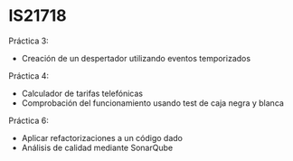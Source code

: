 # IS21718
Práctica 3:
  - Creación de un despertador utilizando eventos temporizados
  
Práctica 4:
  - Calculador de tarifas telefónicas
  - Comprobación del funcionamiento usando test de caja negra y blanca
  
Práctica 6:
  - Aplicar refactorizaciones a un código dado
  - Análisis de calidad mediante SonarQube
